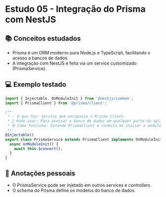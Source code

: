 # Estudo 05 - Integração do Prisma com NestJS

## 📚 Conceitos estudados
- Prisma é um ORM moderno para Node.js e TypeScript, facilitando o acesso a bancos de dados.
- A integração com NestJS é feita via um service customizado (PrismaService).

## 💻 Exemplo testado
```typescript
import { Injectable, OnModuleInit } from '@nestjs/common';
import { PrismaClient } from '@prisma/client';

/**
 * ✅ O que faz: Service que encapsula o Prisma Client.
 * 📌 Onde usar: Para acessar o banco de dados em qualquer parte da aplicação.
 * ⚙️ Como funciona: Estende PrismaClient e conecta ao iniciar o módulo.
 */
@Injectable()
export class PrismaService extends PrismaClient implements OnModuleInit {
  async onModuleInit() {
    await this.$connect();
  }
}
```

## 📝 Anotações pessoais
- O PrismaService pode ser injetado em outros services e controllers.
- O schema do Prisma define os modelos do banco de dados.
